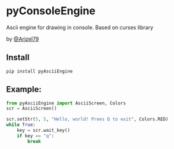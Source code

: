# pyConsoleEngine
Ascii engine for drawing in console. Based on curses library

by [@Arizel79](https://t.me/Arizel79)

## Install
```
pip install pyAsciiEngine
```
## Example:
```python
from pyAsciiEngine import AsciiScreen, Colors
scr = AsciiScreen()

scr.setStr(5, 5, "Hello, world! Prees Q to exit", Colors.RED)
while True:
    key = scr.wait_key()
    if key == "q":
        break
        

```


